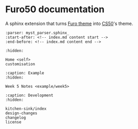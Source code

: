 
# Furo50 documentation

A sphinx extension that turns [Furo theme][furo link] into [CS50][cs50 link]'s theme.

```{include} ../README.md
:parser: myst_parser.sphinx_
:start-after: <!-- index.md content start -->
:end-before: <!-- index.md content end -->
```

```{toctree}
:hidden:

Home <self>
customisation
```

```{toctree}
:caption: Example
:hidden:

Week 5 Notes <example/week5>
```

```{toctree}
:caption: Development
:hidden:

kitchen-sink/index
design-changes
changelog
license
```

<!-- Markdown links -->

[furo link]: https://pradyunsg.me/furo/
[furo50 link]: https://github.com/ABD-01/furo50
[cs50 link]: https://cs50.harvard.edu/college/2019/fall/
[conf link]: https://www.sphinx-doc.org/en/master/usage/configuration.html